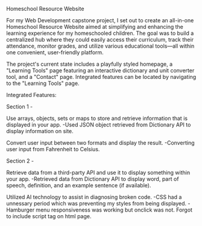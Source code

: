 Homeschool Resource Website

For my Web Development capstone project, I set out to create an all-in-one Homeschool Resource Website aimed at simplifying and enhancing the learning experience for my homeschooled children. The goal was to build a centralized hub where they could easily access their curriculum, track their attendance, monitor grades, and utilize various educational tools—all within one convenient, user-friendly platform. 

The project's current state includes a playfully styled homepage, a "Learning Tools" page featuring an interactive dictionary and unit converter tool, and a "Contact" page. Integrated features can be located by navigating to the "Learning Tools" page. 

Integrated Features:

Section 1 - 

Use arrays, objects, sets or maps to store and retrieve information that is displayed in your app.
-Used JSON object retrieved from Dictionary API to display information on site.

Convert user input between two formats and display the result. 
-Converting user input from Fahrenheit to Celsius.

Section 2 - 

Retrieve data from a third-party API and use it to display something within your app.
-Retrieved data from Dictionary API to display word, part of speech, definition, and an example sentence (if available).

Utilized AI technology to assist in diagnosing broken code. 
-CSS had a unnessary period which was preventing my styles from being displayed.
-Hamburger menu responsiveness was working but onclick was not. Forgot to include script tag on html page.

